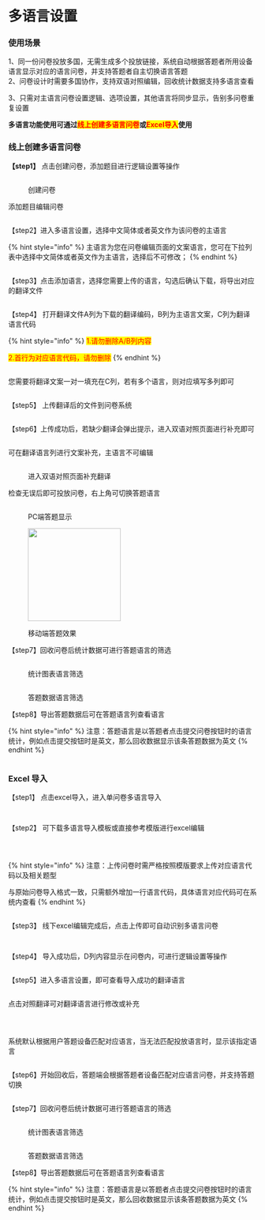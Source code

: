 # 多语言设置

### **使用场景**

1、同一份问卷投放多国，无需生成多个投放链接，系统自动根据答题者所用设备语言显示对应的语言问卷，并支持答题者自主切换语言答题\
2、问卷设计时需要多国协作，支持双语对照编辑，回收统计数据支持多语言查看

3、只需对主语言问卷设置逻辑、选项设置，其他语言将同步显示，告别多问卷重复设置

**多语言功能使用可通过**<mark style="color:red;">**线上创建多语言问卷**</mark>**或**<mark style="color:red;">**Excel导入**</mark>**使用**

### **线上创建多语言问卷**

**【step1】** 点击创建问卷，添加题目进行逻辑设置等操作

<figure><img src="../../.gitbook/assets/image (1011) (1).png" alt=""><figcaption><p>创建问卷</p></figcaption></figure>

添加题目编辑问卷

<figure><img src="../../.gitbook/assets/image (1012).png" alt=""><figcaption></figcaption></figure>

【step2】进入多语言设置，选择中文简体或者英文作为该问卷的主语言

{% hint style="info" %}
主语言为您在问卷编辑页面的文案语言，您可在下拉列表中选择中文简体或者英文作为主语言，选择后不可修改；
{% endhint %}

<figure><img src="../../.gitbook/assets/image (1029).png" alt=""><figcaption></figcaption></figure>



【step3】点击添加语言，选择您需要上传的语言，勾选后确认下载，将导出对应的翻译文件



<figure><img src="../../.gitbook/assets/image (1017).png" alt=""><figcaption></figcaption></figure>

【step4】 打开翻译文件A列为下载的翻译编码，B列为主语言文案，C列为翻译语言代码

{% hint style="info" %}
<mark style="color:red;">1.请勿删除A/B列内容</mark>

<mark style="color:red;">2.首行为对应语言代码，请勿删除</mark>
{% endhint %}

<figure><img src="../../.gitbook/assets/image (1020).png" alt=""><figcaption></figcaption></figure>

您需要将翻译文案一对一填充在C列，若有多个语言，则对应填写多列即可

<figure><img src="../../.gitbook/assets/image (1019).png" alt=""><figcaption></figcaption></figure>

【step5】 上传翻译后的文件到问卷系统

<figure><img src="../../.gitbook/assets/image (1021).png" alt=""><figcaption></figcaption></figure>

【step6】上传成功后，若缺少翻译会弹出提示，进入双语对照页面进行补充即可

<figure><img src="../../.gitbook/assets/image (1023).png" alt=""><figcaption></figcaption></figure>

可在翻译语言列进行文案补充，主语言不可编辑

<figure><img src="../../.gitbook/assets/image (1024).png" alt=""><figcaption><p>进入双语对照页面补充翻译</p></figcaption></figure>

检查无误后即可投放问卷，右上角可切换答题语言

<figure><img src="../../.gitbook/assets/image (1025).png" alt=""><figcaption><p>PC端答题显示</p></figcaption></figure>

<div align="left"><figure><img src="../../.gitbook/assets/24f5f0af859ea77a8a387fce02752af.jpg" alt="" width="188"><figcaption><p>移动端答题效果</p></figcaption></figure></div>

【step7】回收问卷后统计数据可进行答题语言的筛选

<figure><img src="../../.gitbook/assets/image (1026).png" alt=""><figcaption><p>统计图表语言筛选</p></figcaption></figure>

<figure><img src="../../.gitbook/assets/image (1027).png" alt=""><figcaption><p>答题数据语言筛选</p></figcaption></figure>

【step8】导出答题数据后可在答题语言列查看语言

{% hint style="info" %}
注意：答题语言是以答题者点击提交问卷按钮时的语言统计，例如点击提交按钮时是英文，那么回收数据显示该条答题数据为英文
{% endhint %}

<figure><img src="../../.gitbook/assets/image (1028).png" alt=""><figcaption></figcaption></figure>

### Excel 导入

【step1】 点击excel导入，进入单问卷多语言导入

<figure><img src="../../.gitbook/assets/image (19) (1).png" alt=""><figcaption></figcaption></figure>

<figure><img src="../../.gitbook/assets/image (1) (1) (1) (1) (1) (1) (1) (1) (1).png" alt=""><figcaption></figcaption></figure>

【step2】 可下载多语言导入模板或直接参考模版进行excel编辑

<figure><img src="../../.gitbook/assets/image (2) (1) (1) (1) (1) (1) (1) (1).png" alt=""><figcaption></figcaption></figure>

<figure><img src="../../.gitbook/assets/image (3) (1) (1) (1) (1) (1).png" alt=""><figcaption></figcaption></figure>

<figure><img src="../../.gitbook/assets/image (4) (1) (1) (1) (1) (1).png" alt=""><figcaption></figcaption></figure>

{% hint style="info" %}
注意：上传问卷时需严格按照模版要求上传对应语言代码以及相关题型

与原始问卷导入格式一致，只需额外增加一行语言代码，具体语言对应代码可在系统内查看
{% endhint %}

<figure><img src="../../.gitbook/assets/image (5) (1) (1) (1) (1) (1).png" alt=""><figcaption></figcaption></figure>

【step3】 线下excel编辑完成后，点击上传即可自动识别多语言问卷

<figure><img src="../../.gitbook/assets/image (6) (1) (1) (1) (1).png" alt=""><figcaption></figcaption></figure>

<figure><img src="../../.gitbook/assets/image (7) (1) (1) (1) (1).png" alt=""><figcaption></figcaption></figure>

【step4】 导入成功后，D列内容显示在问卷内，可进行逻辑设置等操作

<figure><img src="../../.gitbook/assets/image (8) (1) (1).png" alt=""><figcaption></figcaption></figure>

【step5】进入多语言设置，即可查看导入成功的翻译语言

<figure><img src="../../.gitbook/assets/image (9) (1) (1).png" alt=""><figcaption></figcaption></figure>

点击对照翻译可对翻译语言进行修改或补充

<figure><img src="../../.gitbook/assets/image (10) (1) (1).png" alt=""><figcaption></figcaption></figure>

<figure><img src="../../.gitbook/assets/image (11) (1) (1).png" alt=""><figcaption></figcaption></figure>

<figure><img src="../../.gitbook/assets/image (12) (1) (1).png" alt=""><figcaption></figcaption></figure>

系统默认根据用户答题设备匹配对应语言，当无法匹配投放语言时，显示该指定语言

<figure><img src="../../.gitbook/assets/image (15) (1).png" alt=""><figcaption></figcaption></figure>

【step6】开始回收后，答题端会根据答题者设备匹配对应语言问卷，并支持答题切换

<figure><img src="../../.gitbook/assets/image (16) (1).png" alt=""><figcaption></figcaption></figure>

【step7】回收问卷后统计数据可进行答题语言的筛选

<figure><img src="../../.gitbook/assets/image (1026).png" alt=""><figcaption><p>统计图表语言筛选</p></figcaption></figure>

<figure><img src="../../.gitbook/assets/image (1027).png" alt=""><figcaption><p>答题数据语言筛选</p></figcaption></figure>

【step8】导出答题数据后可在答题语言列查看语言

{% hint style="info" %}
注意：答题语言是以答题者点击提交问卷按钮时的语言统计，例如点击提交按钮时是英文，那么回收数据显示该条答题数据为英文
{% endhint %}

<figure><img src="../../.gitbook/assets/image (1028).png" alt=""><figcaption></figcaption></figure>




